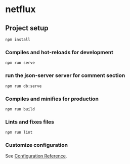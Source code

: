 # netflux

## Project setup
```
npm install
```

### Compiles and hot-reloads for development
```
npm run serve
```

### run the json-server server for comment section
```
npm run db:serve
```

### Compiles and minifies for production
```
npm run build
```

### Lints and fixes files
```
npm run lint
```

### Customize configuration
See [Configuration Reference](https://cli.vuejs.org/config/).
